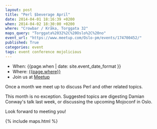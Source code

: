 ```yaml
---
layout: post
title: "Perl $beverage April"
date: 2014-04-01 18:16:39 +0200
when: 2014-04-02 18:30:00 +0200
where: "Crowbar / Kråka, Torggata 32"
maps_query: "Torggata%2032%2C%20Oslo%2C%20no"
event_url: "https://www.meetup.com/Oslo-pm/events/174700452/"
published: True
categories: event
tags: event conference mojolicious
---
```


* When: {{page.when | date: site.event_date_format }}
* Where: [{{page.where}}]({{site.maps_url}}{{page.maps_query}})
* Join us at [Meetup]({{page.event_url}})

Once a month we meet up to discuss Perl and other related topics.

This month is no exception. Suggested topics are digesting Damian Conway&#39;s talk last week, or discussing the upcoming Mojoconf in Oslo.

Look forward to meeting you!

{% include maps.html %}